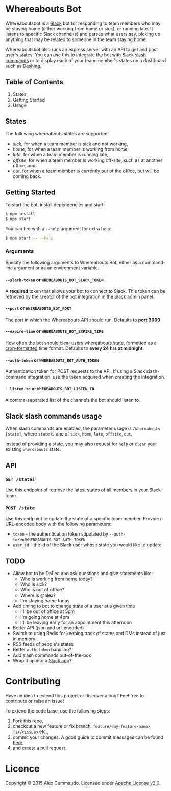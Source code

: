 # Whereabouts Bot

Whereaboutsbot is a [Slack](http://slack.com) bot for responding to team members
who may be staying home (either working from home or sick), or running late. It
listens to specific Slack channel(s) and parses what users say, picking up
anything that may be related to someone in the team staying home.

Whereaboutsbot also runs an express server with an API to get and post
user's states. You can use this to integrate the bot with Slack [slash commands](https://api.slack.com/slash-commands)
or to display each of your team member's states on a dashboard such as [Dashing](http://dashing.io).

## Table of Contents

1. States
2. Getting Started
3. Usage

## States

The following whereabouts states are supported:

- _sick_, for when a team member is sick and not working,
- _home_, for when a team member is working from home,
- _late_, for when a team member is running late,
- _offsite_, for when a team member is working off-site, such as at another office, and
- _out_, for when a team member is currently out of the office, but will be coming back.

## Getting Started

To start the bot, install dependencies and start:

```bash
$ npm install
$ npm start
```

You can fire with a `--help` argument for extra help:

```bash
$ npm start -- --help
```

### Arguments

Specify the following arguments to Whereabouts Bot, either as a command-line argument
or as an environment variable.

#### `--slack-token` or `WHEREABOUTS_BOT_SLACK_TOKEN`
A **required** token that allows your bot to connect to Slack. This token can be
retrieved by the creator of the bot integration in the Slack admin panel.

#### `--port` or `WHEREABOUTS_BOT_PORT`
The port in which the Whereabouts API should run. Defaults to **port 3000**.

#### `--expire-time` or `WHEREABOUTS_BOT_EXPIRE_TIME`
How often the bot should clear users whereabouts state, formatted as a
[cron-formatted](https://en.wikipedia.org/wiki/Cron#Configuration_file)
time format. Defaults to **every 24 hrs at midnight**.

#### `--auth-token` or `WHEREABOUTS_BOT_AUTH_TOKEN`
Authentication token for POST requests to the API. If using a Slack slash-command
integration, use the token acquired when creating the integration.

#### `--listen-to` or `WHEREABOUTS_BOT_LISTEN_TO`
A comma-separated list of the channels the bot should listen to.

## Slack slash commands usage

When slash commands are enabled, the parameter usage is `/whereabouts [state]`,
where `state` is one of `sick`, `home`, `late`, `offsite`, `out`.

Instead of providing a state, you may also request for `help` or `clear` your
existing `whereabouts` state.

## API

### `GET /states`

Use this endpoint of retrieve the latest states of all members in your Slack team.

### `POST /state`

Use this endpoint to update the state of a specific team member. Provide a
URL-encoded body with the following parameters:

- `token` - the authentication token stipulated by `--auth-token`/`WHEREABOUTS_BOT_AUTH_TOKEN`
- `user_id` - the id of the Slack user whose state you would like to update

## TODO

- Allow bot to be DM'ed and ask questions and give statements like:
  - Who is working from home today?
  - Who is sick?
  - Who is out of office?
  - Where is @alex?
  - I'm staying home today
- Add timing to bot to change state of a user at a given time
  - I'll be out of office at 5pm
  - I'm going home at 4pm
  - I'll be leaving early for an appointment this afternoon
- Better API (json and url-encoded)
- Switch to using Redis for keeping track of states and DMs instead of just in memory
- RSS feeds of people's states
- Better `auth-token` handling?
- Add slash commands out-of-the-box
- Wrap it up into a [Slack app](https://slack.com/apps)?

# Contributing

Have an idea to extend this project or discover a bug? Feel free to contribute or raise an issue!

To extend the code base, use the following steps:

1. Fork this repo,
2. checkout a new feature or fix branch: `feature/<my-feature-name>`, `fix/<issue>` etc.,
3. commit your changes. A good guide to commit messages can be found [here](http://chris.beams.io/posts/git-commit/),
4. and create a pull request.

# Licence

Copyright © 2015 Alex Cummaudo. Licensed under [Apache License v2.0](http://www.apache.org/licenses/LICENSE-2.0).
